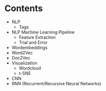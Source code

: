 # Contents

* NLP 
  * Tags
* NLP Machine Learning Pipeline
  * Feature Extraction
  * Trial and Error
* Wordembeddings
* Word2Vec
* Doc2Vec
* Visualization
  * Wordcloud
  * t-SNE
* CNN
* RNN (Recurrent/Recursive Neural Networks)
